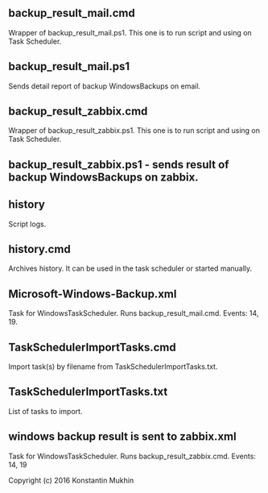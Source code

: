 ## backup_result_mail.cmd 
Wrapper of backup_result_mail.ps1.
This one is to run script and using on Task Scheduler.
## backup_result_mail.ps1 
Sends detail report of backup WindowsBackups on email.
## backup_result_zabbix.cmd
Wrapper of backup_result_zabbix.ps1.
This one is to run script and using on Task Scheduler.
## backup_result_zabbix.ps1 - sends result of backup WindowsBackups on zabbix.
## history 
Script logs.
## history.cmd 
Archives history.
It can be used in the task scheduler or started manually.
## Microsoft-Windows-Backup.xml 
Task for WindowsTaskScheduler. Runs backup_result_mail.cmd.
Events: 14, 19.
## TaskSchedulerImportTasks.cmd
Import task(s) by filename from TaskSchedulerImportTasks.txt.
## TaskSchedulerImportTasks.txt 
List of tasks to import.
## windows backup result is sent to zabbix.xml
Task for WindowsTaskScheduler. Runs backup_result_zabbix.cmd.
Events: 14, 19

Copyright (c) 2016 Konstantin Mukhin